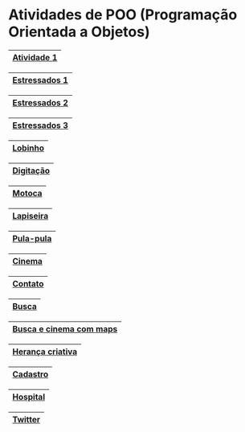 # Atividades de POO (Programação Orientada a Objetos)

| [Atividade 1](https://github.com/carlosamuel8/POO/tree/master/ATIVIDADE%201) |
| -- | 

|[Estressados 1](https://github.com/carlosamuel8/POO/tree/master/ESTRESSADOS%201)|
| -- | 

|[Estressados 2](https://github.com/carlosamuel8/POO/tree/master/ESTRESSADOS%202)|
| -- | 

|[Estressados 3](https://github.com/carlosamuel8/POO/tree/master/ESTRESSADOS%203) |
| -- | 


|[Lobinho](https://github.com/carlosamuel8/POO/tree/master/JOGO) |
| -- | 


|[Digitação](https://github.com/carlosamuel8/POO/tree/master/JOGO%20DIGITAÇÃO) |
| -- | 


|[Motoca](https://github.com/carlosamuel8/POO/tree/master/MOTOCA) |
| -- | 


|[Lapiseira](https://github.com/carlosamuel8/POO/tree/master/LAPISEIRA) |
| -- | 


|[Pula-pula](https://github.com/carlosamuel8/POO/tree/master/PULA-PULA) |
| -- | 


|[Cinema](https://github.com/carlosamuel8/POO/tree/master/CINEMA) |
| -- | 


|[Contato](https://github.com/carlosamuel8/POO/tree/master/CONTATO) |
| -- | 


|[Busca](https://github.com/carlosamuel8/POO/tree/master/AGENDA) |
| -- | 


|[Busca e cinema com maps](https://github.com/carlosamuel8/POO/tree/master/MAP) |
| -- | 


|[Herança criativa](https://github.com/carlosamuel8/POO/tree/master/HERANÇA) |
| -- | 


|[Cadastro](https://github.com/carlosamuel8/POO/tree/master/CADASTRO) |
| -- | 


| [Hospital](https://github.com/carlosamuel8/POO/tree/master/HOSPITAL) |
| -- | 


|[Twitter](https://github.com/carlosamuel8/POO/tree/master/TWITTER) |
| -- | 